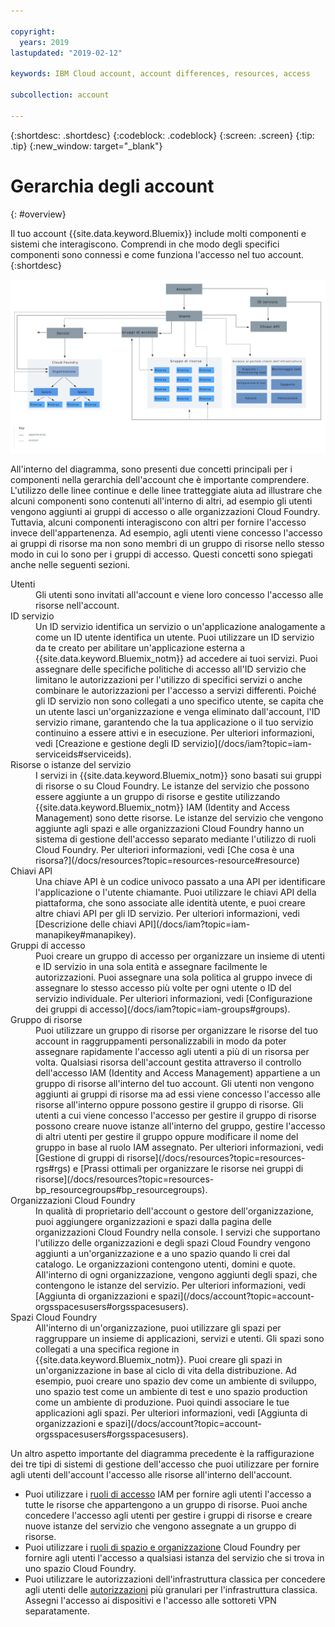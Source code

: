 ```yaml
---

copyright:
  years: 2019
lastupdated: "2019-02-12"

keywords: IBM Cloud account, account differences, resources, access

subcollection: account

---
```


{:shortdesc: .shortdesc}
{:codeblock: .codeblock}
{:screen: .screen}
{:tip: .tip}
{:new_window: target="_blank"}


# Gerarchia degli account
{: #overview}

Il tuo account {{site.data.keyword.Bluemix}} include molti componenti e sistemi che interagiscono. Comprendi in che modo degli specifici componenti sono connessi e come funziona l'accesso nel tuo account.
{:shortdesc}

<a href="https://cloud.ibm.com/docs/api/content/account/images/account_diagram.svg">
  <img src="images/account_diagram.svg" alt="diagramma account">
</a>

All'interno del diagramma, sono presenti due concetti principali per i componenti nella gerarchia dell'account che è importante comprendere. L'utilizzo delle linee continue e delle linee tratteggiate aiuta ad illustrare che alcuni componenti sono contenuti all'interno di altri, ad esempio gli utenti vengono aggiunti ai gruppi di accesso o alle organizzazioni Cloud Foundry. Tuttavia, alcuni componenti interagiscono con altri per fornire l'accesso invece dell'appartenenza. Ad esempio, agli utenti viene concesso l'accesso ai gruppi di risorse ma non sono membri di un gruppo di risorse nello stesso modo in cui lo sono per i gruppi di accesso. Questi concetti sono spiegati anche nelle seguenti sezioni.

<dl>
<dt>Utenti</dt>
<dd>Gli utenti sono invitati all'account e viene loro concesso l'accesso alle risorse nell'account.</dd>
<dt>ID servizio</dt>
<dd>Un ID servizio identifica un servizio o un'applicazione analogamente a come un ID utente identifica un utente. Puoi utilizzare un ID servizio da te creato per abilitare un'applicazione esterna a {{site.data.keyword.Bluemix_notm}} ad accedere ai tuoi servizi. Puoi assegnare delle specifiche politiche di accesso all'ID servizio che limitano le autorizzazioni per l'utilizzo di specifici servizi o anche combinare le autorizzazioni per l'accesso a servizi differenti. Poiché gli ID servizio non sono collegati a uno specifico utente, se capita che un utente lasci un'organizzazione e venga eliminato dall'account, l'ID servizio rimane, garantendo che la tua applicazione o il tuo servizio continuino a essere attivi e in esecuzione. Per ulteriori informazioni, vedi [Creazione e gestione degli ID servizio](/docs/iam?topic=iam-serviceids#serviceids).</dd>
<dt>Risorse o istanze del servizio</dt>
<dd>I servizi in {{site.data.keyword.Bluemix_notm}} sono basati sui gruppi di risorse o su Cloud Foundry. Le istanze del servizio che possono essere aggiunte a un gruppo di risorse e gestite utilizzando {{site.data.keyword.Bluemix_notm}} IAM (Identity and Access Management) sono dette risorse. Le istanze del servizio che vengono aggiunte agli spazi e alle organizzazioni Cloud Foundry hanno un sistema di gestione dell'accesso separato mediante l'utilizzo di ruoli Cloud Foundry. Per ulteriori informazioni, vedi [Che cosa è una risorsa?](/docs/resources?topic=resources-resource#resource)</dd>
<dt>Chiavi API</dt>
<dd>Una chiave API è un codice univoco passato a una API per identificare l'applicazione o l'utente chiamante. Puoi utilizzare le chiavi API della piattaforma, che sono associate alle identità utente, e puoi creare altre chiavi API per gli ID servizio. Per ulteriori informazioni, vedi [Descrizione delle chiavi API](/docs/iam?topic=iam-manapikey#manapikey).</dd>
<dt>Gruppi di accesso</dt>
<dd>Puoi creare un gruppo di accesso per organizzare un insieme di utenti e ID servizio in una sola entità e assegnare facilmente le autorizzazioni. Puoi assegnare una sola politica al gruppo invece di assegnare lo stesso accesso più volte per ogni utente o ID del servizio individuale. Per ulteriori informazioni, vedi [Configurazione dei gruppi di accesso](/docs/iam?topic=iam-groups#groups).</dd>
<dt>Gruppo di risorse</dt>
<dd>Puoi utilizzare un gruppo di risorse per organizzare le risorse del tuo account in raggruppamenti personalizzabili in modo da poter assegnare rapidamente l'accesso agli utenti a più di un risorsa per volta. Qualsiasi risorsa dell'account gestita attraverso il controllo dell'accesso IAM (Identity and Access Management) appartiene a un gruppo di risorse all'interno del tuo account. Gli utenti non vengono aggiunti ai gruppi di risorse ma ad essi viene concesso l'accesso alle risorse all'interno oppure possono gestire il gruppo di risorse. Gli utenti a cui viene concesso l'accesso per gestire il gruppo di risorse possono creare nuove istanze all'interno del gruppo, gestire l'accesso di altri utenti per gestire il gruppo oppure modificare il nome del gruppo in base al ruolo IAM assegnato. Per ulteriori informazioni, vedi [Gestione di gruppi di risorse](/docs/resources?topic=resources-rgs#rgs) e [Prassi ottimali per organizzare le risorse nei gruppi di risorse](/docs/resources?topic=resources-bp_resourcegroups#bp_resourcegroups).</dd>
<dt>Organizzazioni Cloud Foundry</dt>
<dd>In qualità di proprietario dell'account o gestore dell'organizzazione, puoi aggiungere organizzazioni e spazi dalla pagina delle organizzazioni Cloud Foundry nella console. I servizi che supportano l'utilizzo delle organizzazioni e degli spazi Cloud Foundry vengono aggiunti a un'organizzazione e a uno spazio quando li crei dal catalogo. Le organizzazioni contengono utenti, domini e quote. All'interno di ogni organizzazione, vengono aggiunti degli spazi, che contengono le istanze del servizio. Per ulteriori informazioni, vedi [Aggiunta di organizzazioni e spazi](/docs/account?topic=account-orgsspacesusers#orgsspacesusers).</dd>
<dt>Spazi Cloud Foundry</dt>
<dd>All'interno di un'organizzazione, puoi utilizzare gli spazi per raggruppare un insieme di applicazioni, servizi e utenti. Gli spazi sono collegati a una specifica
regione in {{site.data.keyword.Bluemix_notm}}. Puoi creare gli spazi in un'organizzazione in base al ciclo di vita della distribuzione. Ad esempio, puoi creare uno spazio dev come un ambiente di sviluppo,
uno spazio test come un ambiente di test e uno spazio production come un ambiente di produzione. Puoi quindi associare
le tue applicazioni agli spazi. Per ulteriori informazioni, vedi [Aggiunta di organizzazioni e spazi](/docs/account?topic=account-orgsspacesusers#orgsspacesusers).</dd>
</dl>

Un altro aspetto importante del diagramma precedente è la raffigurazione dei tre tipi di sistemi di gestione dell'accesso che puoi utilizzare per fornire agli utenti dell'account l'accesso alle risorse all'interno dell'account.

  * Puoi utilizzare i [ruoli di accesso](/docs/iam?topic=iam-userroles#iamusermanrol) IAM per fornire agli utenti l'accesso a tutte le risorse che appartengono a un gruppo di risorse. Puoi anche concedere l'accesso agli utenti per gestire i gruppi di risorse e creare nuove istanze del servizio che vengono assegnate a un gruppo di risorse.
  * Puoi utilizzare i [ruoli di spazio e organizzazione](/docs/iam?topic=iam-cfaccess#cfroles) Cloud Foundry per fornire agli utenti l'accesso a qualsiasi istanza del servizio che si trova in uno spazio Cloud Foundry.
  * Puoi utilizzare le autorizzazioni dell'infrastruttura classica per concedere agli utenti delle [autorizzazioni](/docs/iam?topic=iam-infrapermission#infrapermission) più granulari per l'infrastruttura classica. Assegni l'accesso ai dispositivi e l'accesso alle sottoreti VPN separatamente.
